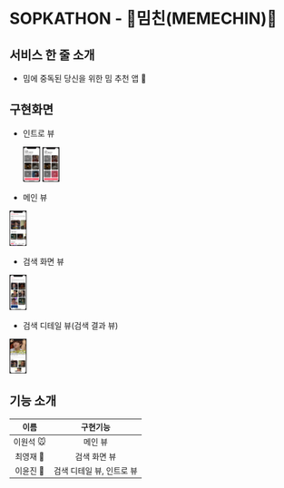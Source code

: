 # SOPKATHON - 🐒밈친(MEMECHIN)🐒

## 서비스 한 줄 소개

- 밈에 중독된 당신을 위한 밈 추천 앱 🐾



## 구현화면

* 인트로 뷰

  <img src="./img/3.png" alt="2-1" style="zoom:10%;" width = "300px"/>

  <img src="./img/4.png" alt="2-1" style="zoom:10%;" width = "300px"/>

  

* 메인 뷰

<img src="./img/1.png" alt="2-1" style="zoom:10%;" width = "300px"/>

* 검색 화면 뷰

<img src="./img/2.png" alt="2-1" style="zoom:10%;" width = "300px"/>

* 검색 디테일 뷰(검색 결과 뷰)

<img src="./img/5.png" alt="2-1" style="zoom:10%;" width = "300px"/>

## 기능 소개

|   이름   |         구현기능          |
| :------: | :-----------------------: |
| 이원석 🐭 |          메인 뷰          |
| 최영재 🐶 |       검색 화면 뷰        |
| 이윤진 🐯 | 검색 디테일 뷰, 인트로 뷰 |

